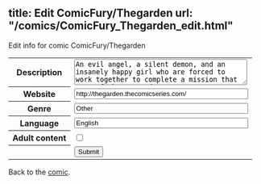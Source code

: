 title: Edit ComicFury/Thegarden
url: "/comics/ComicFury_Thegarden_edit.html"
---
Edit info for comic ComicFury/Thegarden

<form name="comic" action="http://gaepostmail.appspot.com/comic/" method="post">
<table class="comicinfo">
<tr>
<th>Description</th><td><textarea name="description" cols="40" rows="3">An evil angel, a silent demon, and an insanely happy girl who are forced to work together to complete a mission that none of them wanted.</textarea></td>
</tr>
<tr>
<th>Website</th><td><input type="text" name="url" value="http://thegarden.thecomicseries.com/" size="40"/></td>
</tr>
<tr>
<th>Genre</th><td><input type="text" name="genre" value="Other" size="40"/></td>
</tr>
<tr>
<th>Language</th><td><input type="text" name="language" value="English" size="40"/></td>
</tr>
<tr>
<th>Adult content</th><td><input type="checkbox" name="adult" value="adult" /></td>
</tr>
<tr>
<th></th><td>
<input type="hidden" name="comic" value="ComicFury_Thegarden" />
<input type="submit" name="submit" value="Submit" />
</td>
</tr>
</table>
</form>

Back to the [comic](ComicFury_Thegarden.html).
